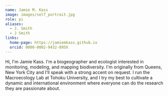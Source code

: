 ```yaml
---
name: Jamie M. Kass
image: images/self_portrait.jpg
role: pi
aliases:
  - J. Smith
  - J Smith
links:
  home-page: https://jamiemkass.github.io
  orcid: 0000-0002-9432-895X
---
```


Hi, I'm Jamie Kass. I'm a biogeographer and ecologist interested in monitoring, modeling, and mapping biodiversity. I'm originally from Queens, New York City and I'll speak with a strong accent on request. I run the Macroecology Lab at Tohoku University, and I try my best to cultivate a dynamic and international environment where everyone can do the research they are passionate about.
